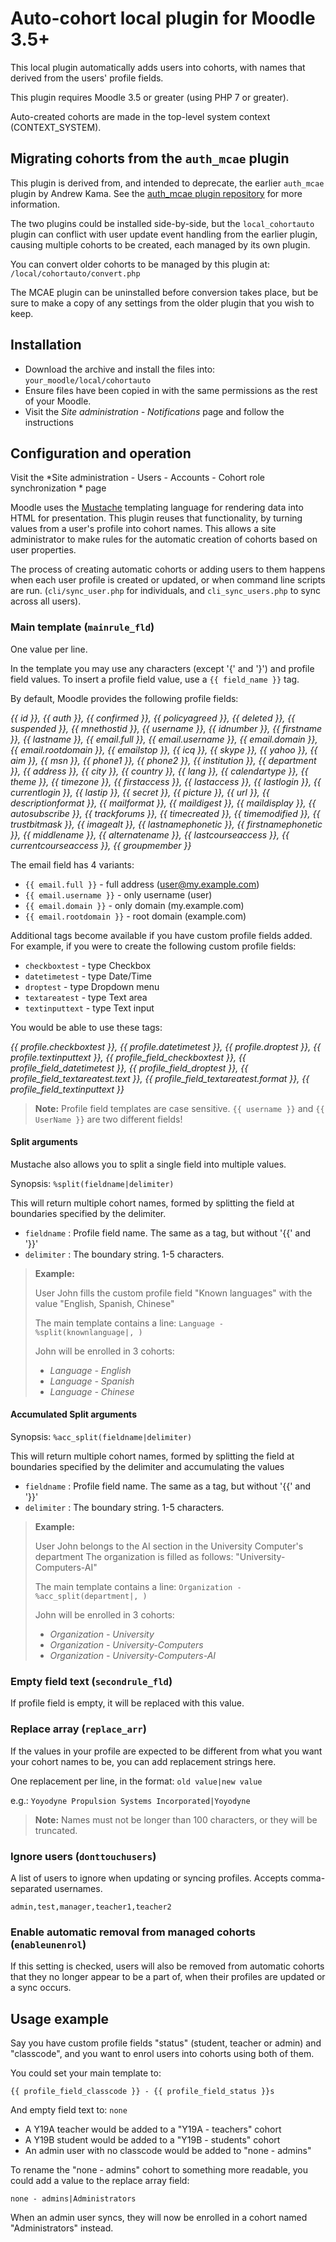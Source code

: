 # Auto-cohort local plugin for Moodle 3.5+

This local plugin automatically adds users into cohorts, with names that
derived from the users' profile fields.

This plugin requires Moodle 3.5 or greater (using PHP 7 or greater).

Auto-created cohorts are made in the top-level system context (CONTEXT_SYSTEM).


## Migrating cohorts from the `auth_mcae` plugin

This plugin is derived from, and intended to deprecate, the earlier `auth_mcae`
plugin by Andrew Kama. See the [auth_mcae plugin repository](https://github.com/danmarsden/moodle-auth_mcae)
for more information.

The two plugins could be installed side-by-side, but the `local_cohortauto`
plugin can conflict with user update event handling from the earlier plugin,
causing multiple cohorts to be created, each managed by its own plugin.

You can convert older cohorts to be managed by this plugin at:
`/local/cohortauto/convert.php`

The MCAE plugin can be uninstalled before conversion takes place, but be
sure to make a copy of any settings from the older plugin that you wish to keep.

## Installation

* Download the archive and install the files into: `your_moodle/local/cohortauto`
* Ensure files have been copied in with the same permissions as the rest of your
  Moodle.
* Visit the *Site administration - Notifications* page and follow the instructions

## Configuration and operation
Visit the *Site administration - Users - Accounts - Cohort role synchronization * page

Moodle uses the [Mustache](https://docs.moodle.org/dev/Templates) templating
language for rendering data into HTML for presentation. This plugin reuses that
functionality, by turning values from a user's profile into cohort names. This
allows a site administrator to make rules for the automatic creation of cohorts
based on user properties.

The process of creating automatic cohorts or adding users to them happens when
each user profile is created or updated, or when command line scripts are run.
(`cli/sync_user.php` for individuals, and `cli_sync_users.php` to sync across
all users).


### Main template (`mainrule_fld`)
One value per line.

In the template you may use any characters (except '{' and '}') and profile
field values. To insert a profile field value, use a `{{ field_name }}` tag.

By default, Moodle provides the following profile fields:

*{{ id }}, {{ auth }}, {{ confirmed }}, {{ policyagreed }}, {{ deleted }},
{{ suspended }}, {{ mnethostid }}, {{ username }}, {{ idnumber }},
{{ firstname }}, {{ lastname }}, {{ email.full }}, {{ email.username }},
{{ email.domain }}, {{ email.rootdomain }}, {{ emailstop }}, {{ icq }},
{{ skype }}, {{ yahoo }}, {{ aim }}, {{ msn }}, {{ phone1 }}, {{ phone2 }},
{{ institution }}, {{ department }}, {{ address }}, {{ city }}, {{ country }},
{{ lang }}, {{ calendartype }}, {{ theme }}, {{ timezone }}, {{ firstaccess }},
{{ lastaccess }}, {{ lastlogin }}, {{ currentlogin }}, {{ lastip }},
{{ secret }}, {{ picture }}, {{ url }}, {{ descriptionformat }},
{{ mailformat }}, {{ maildigest }}, {{ maildisplay }}, {{ autosubscribe }},
{{ trackforums }}, {{ timecreated }}, {{ timemodified }}, {{ trustbitmask }},
{{ imagealt }}, {{ lastnamephonetic }}, {{ firstnamephonetic }},
{{ middlename }}, {{ alternatename }}, {{ lastcourseaccess }},
{{ currentcourseaccess }}, {{ groupmember }}*

The email field has 4 variants:
* `{{ email.full }}` - full address (user@my.example.com)
* `{{ email.username }}` - only username (user)
* `{{ email.domain }}` - only domain (my.example.com)
* `{{ email.rootdomain }}` - root domain (example.com)

Additional tags become available if you have custom profile fields added.
For example, if you were to create the following custom profile fields:
* `checkboxtest` - type Checkbox
* `datetimetest` - type Date/Time
* `droptest` - type Dropdown menu
* `textareatest` - type Text area
* `textinputtext` - type Text input

You would be able to use these tags:

*{{ profile.checkboxtest }}, {{ profile.datetimetest }}, {{ profile.droptest }},
{{ profile.textinputtext }}, {{ profile_field_checkboxtest }},
{{ profile_field_datetimetest }}, {{ profile_field_droptest }},
{{ profile_field_textareatest.text }}, {{ profile_field_textareatest.format }},
{{ profile_field_textinputtext }}*

> **Note:** Profile field templates are case sensitive. `{{ username }}` and
`{{ UserName }}` are two different fields!

#### Split arguments
Mustache also allows you to split a single field into multiple values.

Synopsis: `%split(fieldname|delimiter)`

This will return multiple cohort names, formed by splitting the field
at boundaries specified by the delimiter.

* `fieldname` : Profile field name. The same as a tag, but without '{{' and '}}'
* `delimiter` : The boundary string. 1-5 characters.

> **Example:**
>
> User John fills the custom profile field "Known languages" with the value
> "English, Spanish, Chinese"
>
> The main template contains a line: `Language - %split(knownlanguage|, )`
>
> John will be enrolled in 3 cohorts:
> * *Language - English*
> * *Language - Spanish*
> * *Language - Chinese*

#### Accumulated Split arguments
Synopsis: `%acc_split(fieldname|delimiter)`

This will return multiple cohort names, formed by splitting the field
at boundaries specified by the delimiter and accumulating the values

* `fieldname` : Profile field name. The same as a tag, but without '{{' and '}}'
* `delimiter` : The boundary string. 1-5 characters.

> **Example:**
>
> User John belongs to the AI section in the University Computer's department
> The organization is filled as follows: "University-Computers-AI"
>
> The main template contains a line: `Organization - %acc_split(department|, )`
>
> John will be enrolled in 3 cohorts:
> * *Organization - University*
> * *Organization - University-Computers*
> * *Organization - University-Computers-AI*

### Empty field text (`secondrule_fld`)
If profile field is empty, it will be replaced with this value.


### Replace array (`replace_arr`)
If the values in your profile are expected to be different from what you want
your cohort names to be, you can add replacement strings here.

One replacement per line, in the format: `old value|new value`

e.g.: `Yoyodyne Propulsion Systems Incorporated|Yoyodyne`

> **Note:** Names must not be longer than 100 characters, or they will be
> truncated.


### Ignore users (`donttouchusers`)

A list of users to ignore when updating or syncing profiles. Accepts
comma-separated usernames.

    admin,test,manager,teacher1,teacher2

### Enable automatic removal from managed cohorts (`enableunenrol`)

If this setting is checked, users will also be removed from automatic cohorts
that they no longer appear to be a part of, when their profiles are updated or a
sync occurs.


## Usage example

Say you have custom profile fields "status" (student, teacher or admin)
and "classcode", and you want to enrol users into cohorts using both of them.

You could set your main template to:

`{{ profile_field_classcode }} - {{ profile_field_status }}s`

And empty field text to: `none`

* A Y19A teacher would be added to a "Y19A - teachers" cohort
* A Y19B student would be added to a "Y19B - students" cohort
* An admin user with no classcode would be added to "none - admins"

To rename the "none - admins" cohort to something more readable, you could
add a value to the replace array field:

`none - admins|Administrators`

When an admin user syncs, they will now be enrolled in a cohort named
"Administrators" instead.
